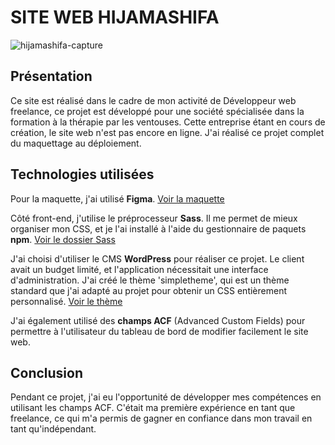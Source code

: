  # SITE WEB HIJAMASHIFA

![hijamashifa-capture](https://github.com/alicemimouni/hijamashifa/assets/82211729/6fbed1a3-920b-4a34-80a7-dcf210c53bfb)

## Présentation

Ce site est réalisé dans le cadre de mon activité de Développeur web freelance, ce projet est développé pour une société spécialisée dans la formation à la thérapie par les ventouses. Cette entreprise étant en cours de création, le site web n'est pas encore en ligne. J'ai réalisé ce projet complet du maquettage au déploiement.

## Technologies utilisées

Pour la maquette, j'ai utilisé **Figma**. [Voir la maquette](https://www.figma.com/proto/p4FK3aqnGzgV4ys87cYz4z/hijamatherapy?page-id=0%3A1&type=design&node-id=2-2&viewport=388%2C215%2C0.12&t=XKS8Pm2LIaPN9a8z-1&scaling=scale-down-width&starting-point-node-id=2%3A2&show-proto-sidebar=1&mode=design)

Côté front-end, j'utilise le préprocesseur **Sass**. Il me permet de mieux organiser mon CSS, et je l'ai installé à l'aide du gestionnaire de paquets **npm**. [Voir le dossier Sass](wp-content/themes/simpletheme/sass)


J'ai choisi d'utiliser le CMS **WordPress** pour réaliser ce projet. Le client avait un budget limité, et l'application nécessitait une interface d'administration. J'ai créé le thème 'simpletheme', qui est un thème standard que j'ai adapté au projet pour obtenir un CSS entièrement personnalisé. [Voir le thème](wp-content/themes/simpletheme)

J'ai également utilisé des **champs ACF** (Advanced Custom Fields) pour permettre à l'utilisateur du tableau de bord de modifier facilement le site web.

## Conclusion

Pendant ce projet, j'ai eu l'opportunité de développer mes compétences en utilisant les champs ACF. C'était ma première expérience en tant que freelance, ce qui m'a permis de gagner en confiance dans mon travail en tant qu'indépendant.

